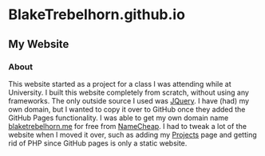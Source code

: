 # BlakeTrebelhorn.github.io
## My Website

### About
This website started as a project for a class I was attending while at University. I built this website completely from scratch, without using any frameworks. The only outside source I used was [JQuery](https://jquery.com/). I have (had) my own domain, but I wanted to copy it over to GitHub once they added the GitHub Pages functionality. I was able to get my own domain name [blaketrebelhorn.me](http://blaketrebelhorn.me) for free from [NameCheap](http://nc.me). I had to tweak a lot of the website when I moved it over, such as adding my [Projects](http://blaketrebelhorn.me/projects) page and getting rid of PHP since GitHub pages is only a static website.